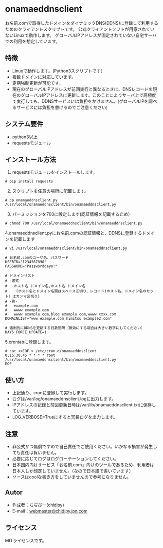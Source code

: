 # onamaeddnsclient
お名前.comで取得したドメインをダイナミックDNS(DDNS)に登録して利用するためのクライアントスクリプトです。
公式クライアントソフトが用意されていないLinuxで動作します。
グローバルIPアドレスが固定されていない自宅サーバでの利用を想定しています。

## 特徴
* Linuxで動作します。(Python3スクリプトです）
* 複数ドメインに対応しています。
* 定期強制更新が可能です。
* 現在のグローバルIPアドレスが前回実行と異なるときに、DNSレコードを現在のグローバルIPアドレスに更新します。このことによりサーバ上で高頻度で実行しても、DDNSサービスには負担をかけません。(グローバルIPを調べるサービスには負担を書けるのでご注意ください)


## システム要件
* python3以上
* requestsモジュール

## インストール方法
1. requestsモジュールをインストールします。
```
# pip install requests
```
2. スクリプトを任意の場所に配置します。
```
# cp onamaeddnsclient.py /usr/local/onamaeddnsclient/bin/onamaeddnsclient.py
```
3. パーミッションを700に設定します(認証情報を記載するため）
```
# chmod 700 /usr/local/onamaeddnsclient/bin/onamaeddnsclient.py
```
4.onamaeddnsclient.pyにお名前.comの認証情報と、DDNSに登録するドメインを記載します
```
# vi /usr/local/onamaeddnsclient/bin/onamaeddnsclient.py
```
```
# お名前.comのユーザ名、パスワード
USERID="1234567890"
PASSWORD="Passworddayo!"

# ドメインリスト
# -書式-
#   ホスト名 ドメイン名,ホスト名 ドメイン名
#    (ホスト名とドメイン名間はスペース区切り、レコード(ホスト名、ドメイン名のセット）はカンマ区切り)
# -例-
#   example.com
#   wwww example.com
#   wwww example.com,blog example.com,wwww xxxx.com
DOMAINLIST="www example.com,himitsu example2.com"

# 強制的にDDNSを更新する日数間隔（無効にする場合は大きい数字にしてください）
DAYS_FORCE_UPDATE=1

```
5.crontabに登録します。
```
# cat <<EOF > /etc/cron.d/onamaeddnsclient
0,15,30,45 * * * * root /usr/local/onamaeddnsclient/bin/onamaeddnsclient.py
EOF
```

## 使い方
* 上記通り、cronに登録して実行します。
* ログは/var/log/onamaeddnsclient.logに出力します。
* IPアドレスの記録と前回更新日時は/var/lib/onamaeddnsclient.txtに保存しています。
* LOG_VERBOSE=Trueにすると冗長ログを出力します。

## 注意
* 非公式かつ無償ですので自己責任でご使用ください。いかなる損害が発生しても責任は負いません。
* 必要に応じてログはログローテーションしてください。
* 日本国内向けサービス「お名前.com」向けのツールであるため、利用者は日本人しか想定していません。（なので日本語で書いています）
* ソースはcoolな書き方をしていませんので参考になりません。

## Autor
* 作成者：ちぢぴー(chidipy)
* E-mail：webmaster@chidipy.jpn.com

## ライセンス
MITライセンスです。

